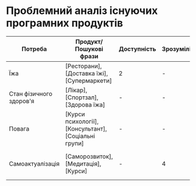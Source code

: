 # Проблемний аналіз існуючих програмних продуктів
| Потреба                 | Продукт/Пошукові фрази    | Доступність | Зрозумілість | Цінність | Актуальність | Тип ліцензії                 | Примітка |
|-------------------------|---------------------------|-------------|--------------|----------|--------------|-----------------------------|----------|
| Їжа                    | [Ресторани], [Доставка їжі], [Супермаркети]   | 2       | -            | -         | -            | Різні опції                  | Залежить від місця проживання |
| Стан фізичного здоров'я | [Лікар], [Спортзал], [Здорова їжа]           | -        | -            | 1        | -            | Різні опції                  | Важливо для загального самопочуття |
| Повага                 | [Курси психології], [Консультант], [Соціальні групи] | - | -            | -        | 3            | Різні опції                  | Важливо для психологічного комфорту |
| Самоактуалізація        | [Саморозвиток], [Медитація], [Курси]         | - | 4            | -       | -             | Різні опції                  | Допомагає досягти особистих цілей |
